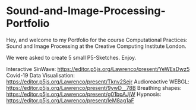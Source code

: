 # Sound-and-Image-Processing-Portfolio
Hey, and welcome to my Portfolio for the course Computational Practices: Sound and Image Processing at the Creative Computing Institute London.

We were asked to create 5 small P5-Sketches. Enjoy.

Interactive SinWave: https://editor.p5js.org/Lawrenco/present/YeWEsDwz5
Covid-19 Data Visualisation: https://editor.p5js.org/Lawrenco/present/Tknv2Sejr
Audioreactive WEBGL: https://editor.p5js.org/Lawrenco/present/9ywD__78B
Breathing shapes: https://editor.p5js.org/Lawrenco/present/g01bpAJjW
Hypnosis: https://editor.p5js.org/Lawrenco/present/IeM8ag1aF

